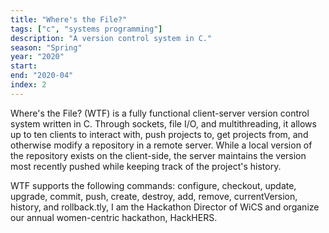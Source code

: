 ```yaml
---
title: "Where's the File?"
tags: ["c", "systems programming"]
description: "A version control system in C."
season: "Spring"
year: "2020"
start:
end: "2020-04"
index: 2
---
```


Where's the File? (WTF) is a fully functional client-server version control system written in C. Through sockets, file I/O, and multithreading, it allows up to ten clients to interact with, push projects to, get projects from, and otherwise modify a repository in a remote server. While a local version of the repository exists on the client-side, the server maintains the version most recently pushed while keeping track of the project's history.

WTF supports the following commands: configure, checkout, update, upgrade, commit, push, create, destroy, add, remove, currentVersion, history, and rollback.tly, I am the Hackathon Director of WiCS and organize our annual women-centric hackathon, HackHERS.
